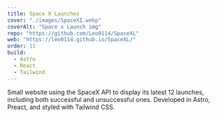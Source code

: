 ```yaml
---
title: Space X Launches
cover: "./images/SpaceXI.webp"
coverAlt: "Space x Launch img"
repo: "https://github.com/Leo0114/SpaceXL"
web: "https://leo0114.github.io/SpaceXL/"
order: 11
build:
  - Astro
  - React
  - Tailwind
---
```


Small website using the SpaceX API to display its latest 12 launches, including both successful and unsuccessful ones. Developed in Astro, Preact, and styled with Tailwind CSS.
